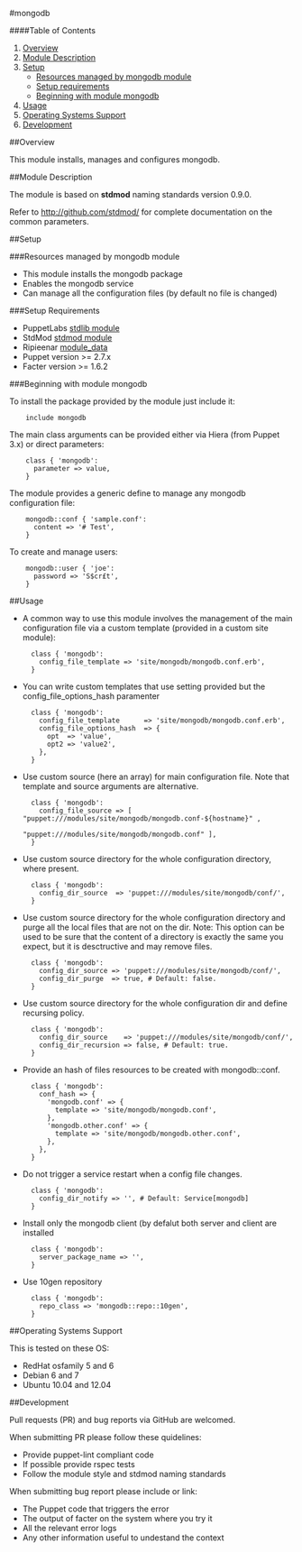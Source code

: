 #mongodb

####Table of Contents

1. [Overview](#overview)
2. [Module Description](#module-description)
3. [Setup](#setup)
    * [Resources managed by mongodb module](#resources-managed-by-mongodb-module)
    * [Setup requirements](#setup-requirements)
    * [Beginning with module mongodb](#beginning-with-module-mongodb)
4. [Usage](#usage)
5. [Operating Systems Support](#operating-systems-support)
6. [Development](#development)

##Overview

This module installs, manages and configures mongodb.

##Module Description

The module is based on **stdmod** naming standards version 0.9.0.

Refer to http://github.com/stdmod/ for complete documentation on the common parameters.


##Setup

###Resources managed by mongodb module
* This module installs the mongodb package
* Enables the mongodb service
* Can manage all the configuration files (by default no file is changed)

###Setup Requirements
* PuppetLabs [stdlib module](https://github.com/puppetlabs/puppetlabs-stdlib)
* StdMod [stdmod module](https://github.com/stdmod/stdmod)
* Ripieenar [module_data](https://github.com/ripienaar/puppet-module-data)
* Puppet version >= 2.7.x
* Facter version >= 1.6.2

###Beginning with module mongodb

To install the package provided by the module just include it:

        include mongodb

The main class arguments can be provided either via Hiera (from Puppet 3.x) or direct parameters:

        class { 'mongodb':
          parameter => value,
        }

The module provides a generic define to manage any mongodb configuration file:

        mongodb::conf { 'sample.conf':
          content => '# Test',
        }

To create and manage users:

        mongodb::user { 'joe':
          password => 'S$cr£t',
        }


##Usage

* A common way to use this module involves the management of the main configuration file via a custom template (provided in a custom site module):

        class { 'mongodb':
          config_file_template => 'site/mongodb/mongodb.conf.erb',
        }

* You can write custom templates that use setting provided but the config_file_options_hash paramenter

        class { 'mongodb':
          config_file_template      => 'site/mongodb/mongodb.conf.erb',
          config_file_options_hash  => {
            opt  => 'value',
            opt2 => 'value2',
          },
        }

* Use custom source (here an array) for main configuration file. Note that template and source arguments are alternative.

        class { 'mongodb':
          config_file_source => [ "puppet:///modules/site/mongodb/mongodb.conf-${hostname}" ,
                                  "puppet:///modules/site/mongodb/mongodb.conf" ],
        }


* Use custom source directory for the whole configuration directory, where present.

        class { 'mongodb':
          config_dir_source  => 'puppet:///modules/site/mongodb/conf/',
        }

* Use custom source directory for the whole configuration directory and purge all the local files that are not on the dir.
  Note: This option can be used to be sure that the content of a directory is exactly the same you expect, but it is desctructive and may remove files.

        class { 'mongodb':
          config_dir_source => 'puppet:///modules/site/mongodb/conf/',
          config_dir_purge  => true, # Default: false.
        }

* Use custom source directory for the whole configuration dir and define recursing policy.

        class { 'mongodb':
          config_dir_source    => 'puppet:///modules/site/mongodb/conf/',
          config_dir_recursion => false, # Default: true.
        }

* Provide an hash of files resources to be created with mongodb::conf.

        class { 'mongodb':
          conf_hash => {
            'mongodb.conf' => {
              template => 'site/mongodb/mongodb.conf',
            },
            'mongodb.other.conf' => {
              template => 'site/mongodb/mongodb.other.conf',
            },
          },
        }

* Do not trigger a service restart when a config file changes.

        class { 'mongodb':
          config_dir_notify => '', # Default: Service[mongodb]
        }

* Install only the mongodb client (by defalut both server and client are installed

        class { 'mongodb':
          server_package_name => '',
        }

* Use 10gen repository

        class { 'mongodb':
          repo_class => 'mongodb::repo::10gen',
        }


##Operating Systems Support

This is tested on these OS:
- RedHat osfamily 5 and 6
- Debian 6 and 7
- Ubuntu 10.04 and 12.04


##Development

Pull requests (PR) and bug reports via GitHub are welcomed.

When submitting PR please follow these quidelines:
- Provide puppet-lint compliant code
- If possible provide rspec tests
- Follow the module style and stdmod naming standards

When submitting bug report please include or link:
- The Puppet code that triggers the error
- The output of facter on the system where you try it
- All the relevant error logs
- Any other information useful to undestand the context
